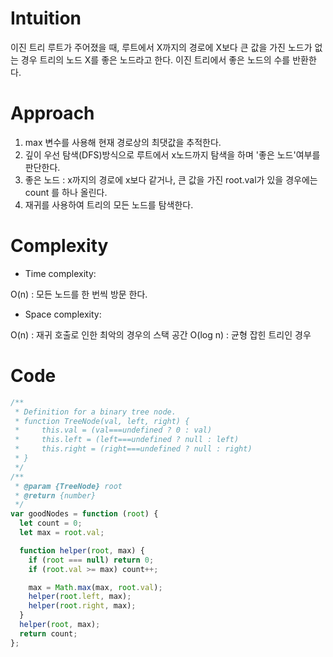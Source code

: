 # Intuition

이진 트리 루트가 주어졌을 때, 루트에서 X까지의 경로에 X보다 큰 값을 가진 노드가 없는 경우 트리의 노드 X를 좋은 노드라고 한다.
이진 트리에서 좋은 노드의 수를 반환한다.

# Approach

1. max 변수를 사용해 현재 경로상의 최댓값을 추적한다.
2. 깊이 우선 탐색(DFS)방식으로 루트에서 x노드까지 탐색을 하며 '좋은 노드'여부를 판단한다.
3. 좋은 노드 : x까지의 경로에 x보다 같거나, 큰 값을 가진 root.val가 있을 경우에는 count 를 하나 올린다.
4. 재귀를 사용하여 트리의 모든 노드를 탐색한다.

# Complexity

- Time complexity:

O(n) : 모든 노드를 한 번씩 방문 한다.

- Space complexity:

O(n) : 재귀 호출로 인한 최악의 경우의 스택 공간
O(log n) : 균형 잡힌 트리인 경우

# Code

```js
/**
 * Definition for a binary tree node.
 * function TreeNode(val, left, right) {
 *     this.val = (val===undefined ? 0 : val)
 *     this.left = (left===undefined ? null : left)
 *     this.right = (right===undefined ? null : right)
 * }
 */
/**
 * @param {TreeNode} root
 * @return {number}
 */
var goodNodes = function (root) {
  let count = 0;
  let max = root.val;

  function helper(root, max) {
    if (root === null) return 0;
    if (root.val >= max) count++;

    max = Math.max(max, root.val);
    helper(root.left, max);
    helper(root.right, max);
  }
  helper(root, max);
  return count;
};
```
